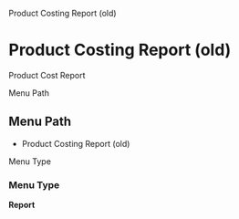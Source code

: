 
Product Costing Report (old)
# Product Costing Report (old)


Product Cost Report

Menu Path
## Menu Path



- Product Costing Report (old)

Menu Type
### Menu Type

**Report**

